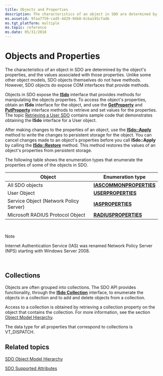 ```yaml
---
title: Objects and Properties
description: The characteristics of an object in SDO are determined by the object's properties, and the values associated with those properties.
ms.assetid: 9faa7759-cad5-4429-94b0-6cba145cfadb
ms.tgt_platform: multiple
ms.topic: reference
ms.date: 05/31/2018
---
```


# Objects and Properties

The characteristics of an object in SDO are determined by the object's properties, and the values associated with those properties. Unlike some other object models, SDO objects themselves do not have methods. However, SDO objects do expose COM interfaces that provide methods.

Objects in SDO expose the [**ISdo**](/windows/desktop/api/sdoias/nn-sdoias-isdo) interface that provides methods for manipulating the objects properties. To access the object's properties, obtain an **ISdo** interface for the object, and use the [**GetProperty**](/windows/desktop/api/sdoias/nf-sdoias-isdo-getproperty) and [**PutProperty**](/windows/desktop/api/sdoias/nf-sdoias-isdo-putproperty) interface methods to retrieve and set values for the properties. The topic [Retrieving a User SDO](/windows/desktop/Nps/sdo-retrieving-a-user-sdo) contains sample code that demonstrates obtaining the **ISdo** interface for a User object.

After making changes to the properties of an object, use the [**ISdo::Apply**](/windows/desktop/api/sdoias/nf-sdoias-isdo-apply) method to write the changes to persistent storage for the object. You can cancel changes made to an object's properties before you call **ISdo::Apply** by calling the [**ISdo::Restore**](/windows/desktop/api/sdoias/nf-sdoias-isdo-restore) method. This method restores the values of an object's properties from persistent storage.

The following table shows the enumeration types that enumerate the properties of some of the objects in SDO.



| Object                                 | Enumeration type                                       |
|----------------------------------------|--------------------------------------------------------|
| All SDO objects                        | [**IASCOMMONPROPERTIES**](/windows/desktop/api/sdoias/ne-sdoias-iascommonproperties) |
| User Object                            | [**USERPROPERTIES**](/windows/desktop/api/sdoias/ne-sdoias-userproperties)           |
| Service Object (Network Policy Server) | [**IASPROPERTIES**](/windows/desktop/api/sdoias/ne-sdoias-iasproperties)             |
| Microsoft RADIUS Protocol Object       | [**RADIUSPROPERTIES**](/windows/desktop/api/sdoias/ne-sdoias-radiusproperties)       |



 

> [!Note]  
> Internet Authentication Service (IAS) was renamed Network Policy Server (NPS) starting with Windows Server 2008.

 

## Collections

Objects are often grouped into collections. The SDO API provides functionality, through the [**ISdo Collection**](/windows/desktop/api/sdoias/nn-sdoias-isdocollection) interface, to enumerate the objects in a collection and to add and delete objects from a collection.

Access to a collection is obtained by retrieving a collection property on the object that contains the collection. For more information, see the section [Object Model Hierarchy](/windows/desktop/Nps/sdo-object-model-hierarchy).

The data type for all properties that correspond to collections is VT\_DISPATCH.

## Related topics

<dl> <dt>

[SDO Object Model Hierarchy](/windows/desktop/Nps/sdo-object-model-hierarchy)
</dt> <dt>

[SDO Supported Attributes](/windows/desktop/Nps/sdo-sdo-supported-attributes)
</dt> </dl>

 

 
